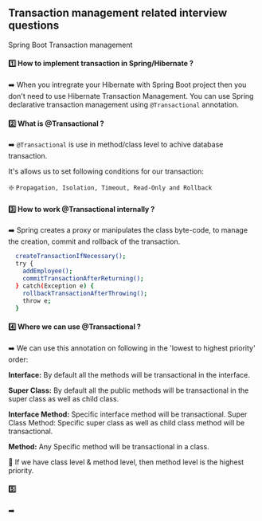 ## Transaction management related interview questions
Spring Boot Transaction management

#### 1️⃣ How to implement transaction in Spring/Hibernate ?

➡️ When you intregrate your Hibernate with Spring Boot project then you don't need to use Hibernate Transaction Management.
You can use Spring declarative transaction management using `@Transactional` annotation.

#### 2️⃣ What is @Transactional ?

➡️ `@Transactional` is use in method/class level to achive database transaction.

It's allows us to set following conditions for our transaction:

❇️ `Propagation, Isolation, Timeout, Read-Only and Rollback`

#### 3️⃣ How to work @Transactional internally ?

➡️ Spring creates a proxy or manipulates the class byte-code, to manage the creation, commit and rollback of the transaction.

```bash
  createTransactionIfNecessary();
  try {
    addEmployee();
    commitTransactionAfterReturning();
  } catch(Exception e) {
    rollbackTransactionAfterThrowing();
    throw e;
  }
```
#### 4️⃣ Where we can use @Transactional ?

➡️ We can use this annotation on following in the 'lowest to highest priority' order:

**Interface:** By default all the methods will be transactional in the interface.

**Super Class:** By default all the public methods will be transactional in the super class as well as child class.

**Interface Method:** Specific interface method will be transactional.
Super Class Method: Specific super class as well as child class method will be transactional.

**Method:** Any Specific method will be transactional in a class.

🍁 If we have class level & method level, then method level is the highest priority.

#### 5️⃣ 
➡️ 
